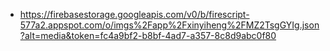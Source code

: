 - https://firebasestorage.googleapis.com/v0/b/firescript-577a2.appspot.com/o/imgs%2Fapp%2Fxinyiheng%2FMZ2TsgGYIg.json?alt=media&token=fc4a9bf2-b8bf-4ad7-a357-8c8d9abc0f80
